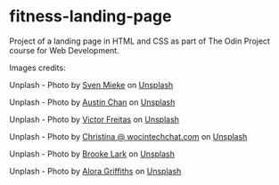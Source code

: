 # fitness-landing-page

Project of a landing page in HTML and CSS as part of The Odin Project course for Web Development.

Images credits:

Unplash - Photo by <a href="https://unsplash.com/pt-br/@sxoxm?utm_source=unsplash&utm_medium=referral&utm_content=creditCopyText">Sven Mieke</a> on <a href="https://unsplash.com/pt-br/fotografias/optBC2FxCfc?utm_source=unsplash&utm_medium=referral&utm_content=creditCopyText">Unsplash</a>

 Unplash - Photo by <a href="https://unsplash.com/pt-br/@austinchan?utm_source=unsplash&utm_medium=referral&utm_content=creditCopyText">Austin Chan</a> on <a href="https://unsplash.com/pt-br/fotografias/ukzHlkoz1IE?utm_source=unsplash&utm_medium=referral&utm_content=creditCopyText">Unsplash</a>
  
Unplash - Photo by <a href="https://unsplash.com/pt-br/@victorfreitas?utm_source=unsplash&utm_medium=referral&utm_content=creditCopyText">Victor Freitas</a> on <a href="https://unsplash.com/pt-br/fotografias/nlZTjUZX2qo?utm_source=unsplash&utm_medium=referral&utm_content=creditCopyText">Unsplash</a>

Unplash - Photo by <a href="https://unsplash.com/pt-br/@wocintechchat?utm_source=unsplash&utm_medium=referral&utm_content=creditCopyText">Christina @ wocintechchat.com</a> on <a href="https://unsplash.com/pt-br/fotografias/LQ1t-8Ms5PY?utm_source=unsplash&utm_medium=referral&utm_content=creditCopyText">Unsplash</a>

Unplash - Photo by <a href="https://unsplash.com/pt-br/@brookelark?utm_source=unsplash&utm_medium=referral&utm_content=creditCopyText">Brooke Lark</a> on <a href="https://unsplash.com/pt-br/fotografias/jUPOXXRNdcA?utm_source=unsplash&utm_medium=referral&utm_content=creditCopyText">Unsplash</a>

Unplash - Photo by <a href="https://unsplash.com/pt-br/@aloragriffiths?utm_source=unsplash&utm_medium=referral&utm_content=creditCopyText">Alora Griffiths</a> on <a href="https://unsplash.com/pt-br/fotografias/sAKQGX1Krs8?utm_source=unsplash&utm_medium=referral&utm_content=creditCopyText">Unsplash</a>
  
  
  